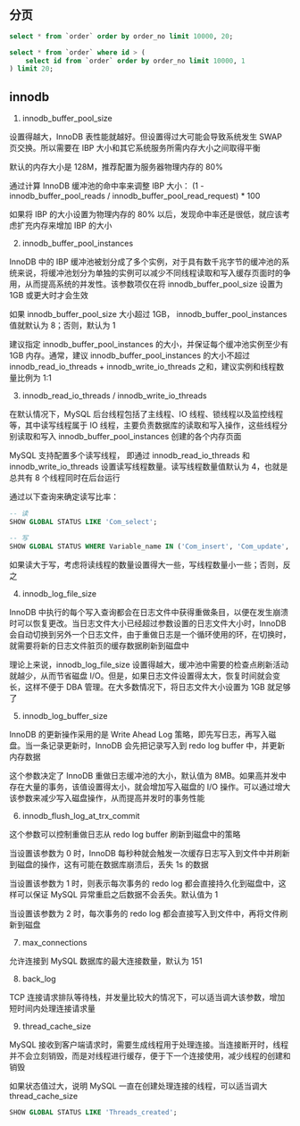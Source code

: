 ## 分页
```sql
select * from `order` order by order_no limit 10000, 20;
```

```sql
select * from `order` where id > (
    select id from `order` order by order_no limit 10000, 1
) limit 20;
```

## innodb
1. innodb_buffer_pool_size

设置得越大，InnoDB 表性能就越好。但设置得过大可能会导致系统发生 SWAP 页交换。所以需要在 IBP 大小和其它系统服务所需内存大小之间取得平衡

默认的内存大小是 128M，推荐配置为服务器物理内存的 80%

通过计算 InnoDB 缓冲池的命中率来调整 IBP 大小：
(1 - innodb_buffer_pool_reads / innodb_buffer_pool_read_request) * 100

如果将 IBP 的大小设置为物理内存的 80% 以后，发现命中率还是很低，就应该考虑扩充内存来增加 IBP 的大小

2. innodb_buffer_pool_instances

InnoDB 中的 IBP 缓冲池被划分成了多个实例，对于具有数千兆字节的缓冲池的系统来说，将缓冲池划分为单独的实例可以减少不同线程读取和写入缓存页面时的争用，从而提高系统的并发性。该参数项仅在将 innodb_buffer_pool_size 设置为 1GB 或更大时才会生效

如果 innodb_buffer_pool_size 大小超过 1GB， innodb_buffer_pool_instances 值就默认为 8；否则，默认为 1

建议指定 innodb_buffer_pool_instances 的大小，并保证每个缓冲池实例至少有 1GB 内存。通常，建议 innodb_buffer_pool_instances 的大小不超过 innodb_read_io_threads + innodb_write_io_threads 之和，建议实例和线程数量比例为 1:1

3. innodb_read_io_threads / innodb_write_io_threads

在默认情况下，MySQL 后台线程包括了主线程、IO 线程、锁线程以及监控线程等，其中读写线程属于 IO 线程，主要负责数据库的读取和写入操作，这些线程分别读取和写入 innodb_buffer_pool_instances 创建的各个内存页面

MySQL 支持配置多个读写线程， 即通过 innodb_read_io_threads 和 innodb_write_io_threads 设置读写线程数量。读写线程数量值默认为 4，也就是总共有 8 个线程同时在后台运行

通过以下查询来确定读写比率：
```sql
-- 读
SHOW GLOBAL STATUS LIKE 'Com_select';

-- 写
SHOW GLOBAL STATUS WHERE Variable_name IN ('Com_insert', 'Com_update', 'Com_replace');
```

如果读大于写，考虑将读线程的数量设置得大一些，写线程数量小一些；否则，反之

4. innodb_log_file_size

InnoDB 中执行的每个写入查询都会在日志文件中获得重做条目，以便在发生崩溃时可以恢复更改。当日志文件大小已经超过参数设置的日志文件大小时，InnoDB 会自动切换到另外一个日志文件，由于重做日志是一个循环使用的环，在切换时，就需要将新的日志文件脏页的缓存数据刷新到磁盘中

理论上来说，innodb_log_file_size 设置得越大，缓冲池中需要的检查点刷新活动就越少，从而节省磁盘 I/O。但是，如果日志文件设置得太大，恢复时间就会变长，这样不便于 DBA 管理。在大多数情况下，将日志文件大小设置为 1GB 就足够了

5. innodb_log_buffer_size

InnoDB 的更新操作采用的是 Write Ahead Log 策略，即先写日志，再写入磁盘。当一条记录更新时，InnoDB 会先把记录写入到 redo log buffer 中，并更新内存数据

这个参数决定了 InnoDB 重做日志缓冲池的大小，默认值为 8MB。如果高并发中存在大量的事务，该值设置得太小，就会增加写入磁盘的 I/O 操作。可以通过增大该参数来减少写入磁盘操作，从而提高并发时的事务性能

6. innodb_flush_log_at_trx_commit

这个参数可以控制重做日志从 redo log buffer 刷新到磁盘中的策略

当设置该参数为 0 时，InnoDB 每秒种就会触发一次缓存日志写入到文件中并刷新到磁盘的操作，这有可能在数据库崩溃后，丢失 1s 的数据

当设置该参数为 1 时，则表示每次事务的 redo log 都会直接持久化到磁盘中，这样可以保证 MySQL 异常重启之后数据不会丢失。默认值为 1

当设置该参数为 2 时，每次事务的 redo log 都会直接写入到文件中，再将文件刷新到磁盘

7. max_connections

允许连接到 MySQL 数据库的最大连接数量，默认为 151

8. back_log

TCP 连接请求排队等待栈，并发量比较大的情况下，可以适当调大该参数，增加短时间内处理连接请求量

9. thread_cache_size

MySQL 接收到客户端请求时，需要生成线程用于处理连接。当连接断开时，线程并不会立刻销毁，而是对线程进行缓存，便于下一个连接使用，减少线程的创建和销毁

如果状态值过大，说明 MySQL 一直在创建处理连接的线程，可以适当调大 thread_cache_size
```sql
SHOW GLOBAL STATUS LIKE 'Threads_created';
```

